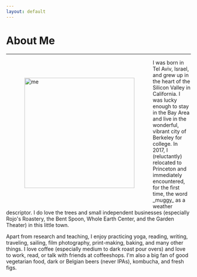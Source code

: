 ```yaml
---
layout: default
---
```


# About Me
---
<img src="figures/headshot_2021.png" alt="me" align="left" hspace="50" vspace="50" width="300px"/>
I was born in Tel Aviv, Israel, and grew up in the heart of the Silicon Valley in California. I was lucky enough to stay in the Bay Area and live in the wonderful, vibrant city of Berkeley for college. In 2017, I (reluctantly) relocated to Princeton and immediately encountered, for the first time, the word _muggy_ as a weather descriptor. I do love the trees and small independent businesses (especially Rojo's Roastery, the Bent Spoon, Whole Earth Center, and the Garden Theater) in this little town.

Apart from research and teaching, I enjoy practicing yoga, reading, writing, traveling, sailing, film photography, print-making, baking, and many other things. I love coffee (especially medium to dark roast pour overs) and love to work, read, or talk with friends at coffeeshops. I'm also a big fan of good vegetarian food, dark or Belgian beers (never IPAs), kombucha, and fresh figs.
